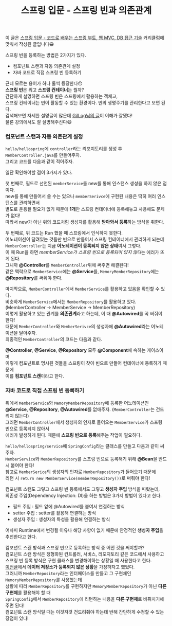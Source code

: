 ﻿---
toc: true
title:  "스프링 입문 - 스프링 빈과 의존관계"
last_modified_at:   2021-07-22
categories : Study
excerpt: ""
image: "https://drive.google.com/uc?id=16lWrAfhFs7Y_q7frHbsSvFsP6wW5ptPU"
sitemap :
  changefreq : weekly
  priority : 1.0
use_math: true
---

이 글은 [스프링 입문 - 코드로 배우는 스프링 부트, 웹 MVC, DB 접근 기술](https://www.inflearn.com/course/%EC%8A%A4%ED%94%84%EB%A7%81-%EC%9E%85%EB%AC%B8-%EC%8A%A4%ED%94%84%EB%A7%81%EB%B6%80%ED%8A%B8) 커리큘럼에 맞춰서 작성된 글입니다😀<br>

스프링 빈을 등록하는 방법은 2가지가 있다.
- 컴포넌트 스캔과 자동 의존관계 설정
- 자바 코드로 직접 스프링 빈 등록하기

근데 모르는 용어가 하나 둘씩 등장한다😯<br>
**스프링 빈**은 뭐고 **스프링 컨테이너**는 뭘까?<br>
간단하게 설명하면 스프링 빈은 스프링에서 활용하는 객체고,<br>
스프링 컨테이너는 빈이 활동할 수 있는 환경이다. 빈의 생명주기를 관리한다고 보면 된다.<br>
검색해보면 자세한 설명글이 많은데 [GilLog님의 글](https://velog.io/@gillog/Spring-Bean-%EC%A0%95%EB%A6%AC)이 이해가 잘됐다!<br>
물론 강의에서도 잘 설명해주신다😄<br>

### 컴포넌트 스캔과 자동 의존관계 설정
`hello/hellospring`에 `controller`라는 리포지토리를 생성 후 `MemberController.java`를 만들어주자.<br>
그리고 코드를 다음과 같이 적어주자.<br>
<script src="https://gist.github.com/yooniversal/5f480eb8b751ccfc073661a18fa864d3.js"></script>

일단 확인해야할 점이 3가지가 있다.<br>

첫 번째로, 필드로 선언된 `memberService`를 new를 통해 인스턴스 생성을 하지 않은 점이다.<br>
new를 통해 만들어서 쓸 수는 있으나 `memberSerivce`에 구현된 내용은 딱히 여러 인스턴스를 관리하면서<br>
별도로 운용될 필요가 없기 때문에 **1개**만 스프링 컨테이너에 등록해놓고 사용해도 문제가 없다!<br>
따라서 new가 아닌 위의 코드처럼 생성자를 활용해 **받아와서 등록**하는 방식을 취한다.<br>

두 번째로, 위 코드는 Run 했을 때 스프링에서 인식하지 못한다.<br>
어노테이션이 달려있는 것들만 빈으로 만들어서 스프링 컨테이너에서 관리하게 되는데<br>
`MemberController`는 지금 **어노테이션이 등록되지 않은 상태**여서 그렇다.<br>
이 때 Run을 하면 *memberService가 스프링 빈으로 등록되어 있지 않다*는 에러가 뜨게 된다.<br>
그니까 **@Controller**를 `MemberController`위에 써주면 해결된다!<br>
같은 맥락으로 `MemberService`에는 **@Service**를, `MemoryMemberRepository`에는 **@Repository**를 써줘야 한다.<br>

마지막으로, `MemberController`에서 `MemberService`를 활용하고 있음을 확인할 수 있다.<br>
비슷하게 `MemberService`에서는 `MemberRepository`를 활용하고 있다.<br>
(MemberController -> MemberService -> MemberRepository)<br>
이렇게 활용하고 있는 관계를 **의존관계**라고 하는데, 이 때 **@Autowired**를 꼭 써줘야 한다!<br>
때문에 `MemberController`와 `MemberSerivce`의 생성자에 **@Autowired**라는 어노테이션을 달아주자.<br>
최종적인 `MemberController`의 코드는 다음과 같다.<br>
<script src="https://gist.github.com/yooniversal/f74993d3d260e48f8da300d62a939d61.js"></script>

**@Controller**, **@Service**, **@Repository** 모두 **@Component**에 속하는 케이스이며<br>
이렇게 컴포넌트로 명시된 것들을 스프링이 찾아 빈으로 만들어 컨테이너에 등록하기 때문에<br>
이를 **컴포넌트 스캔**이라고 한다.<br>

### 자바 코드로 직접 스프링 빈 등록하기
위에서 `MemberService`와 `MemoryMemberRepository`에 등록한 어노테이션인<br>
**@Service**, **@Repository**, **@Autowired**를 없애주자. (`MemberController`는 건드리지 않는다)<br>
그러면 `MemberController`에서 생성자의 인자로 들어오는 `MemberService`가 스프링 빈으로 등록되지 않아서<br>
에러가 발생하게 된다. 때문에 **스프링 빈으로 등록**해주는 작업이 필요하다.<br>

`hello/hellospring/service`에 `SpringConfig`라는 클래스를 만들고 다음과 같이 써주자.<br>
`MemberService`와 `MemberRepository`를 스프링 빈으로 등록해기 위해 **@Bean**을 반드시 붙여야 한다!<br>
참고로 `MemberSerice`의 생성자의 인자로 `MemberRepository`가 들어오기 때문에<br>
리턴 시 `return new MemberService(memberRepository())`로 써줘야 한다!<br>
<script src="https://gist.github.com/yooniversal/c86d550a90d2adba51306c106a8adbb5.js"></script>

컴포넌트 스캔도 그렇고 스프링 빈 등록에서도 그렇고 **생성자 주입** 방식을 따랐는데,<br>
의존성 주입(Dependency Injection: DI)을 하는 방법은 3가지 방법이 있다고 한다.
- 필드 주입 : 필드 앞에 @Autowired를 붙여서 연결하는 방식
- setter 주입 : setter를 활용해 연결하는 방식
- 생성자 주입 : 생성자의 특성을 활용해 연결하는 방식

어차피 Runtime에서 변경될 이유나 해당 사항이 없기 때문에 안정적인 **생성자 주입**을 추천한다고 한다.<br>

컴포넌트 스캔 방식과 스프링 빈으로 등록하는 방식 중 어떤 것을 써야할까?<br>
컴포넌트 스캔 방식은 정형화된 컨트롤러, 서비스, 리포지토리 같은 코드에서 사용하고<br>
스프링 빈 등록 방식은 구현 클래스를 변경해야하는 상황일 때 사용한다고 한다.<br>
[이전글](https://yooniversal.github.io/blog/post180/)에서 **데이터 저장소가 등록되지 않은 상황**을 가정하자고 했었다.<br>
그러니까 `MemberRepository`라는 인터페이스를 만들고 그 구현체인 `MemoryMemberRepository`를 사용했는데<br>
상황에 따라 `MemberRepository`를 구현하지만 `MemoryMemberRepository`가 아닌 **다른 구현체**를 활용해야 할 때<br>
`SpringConfig`에서 `MemberRepository`에 리턴하는 내용을 **다른 구현체**로 바꿔치기해주면 된다!<br>
컴포넌트 스캔 방식일 때는 이것저것 건드려줘야 하는데 반해 간단하게 수정할 수 있는 장점이 있다!<br>

<script src="https://utteranc.es/client.js"
        repo="yooniversal/blog-comments"
        issue-term="pathname"
        theme="github-light"
        crossorigin="anonymous"
        async>
</script>
